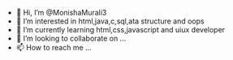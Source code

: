- 👋 Hi, I’m @MonishaMurali3
- 👀 I’m interested in html,java,c,sql,ata structure and oops
- 🌱 I’m currently learning html,css,javascript and uiux developer
- 💞️ I’m looking to collaborate on ...
- 📫 How to reach me ...

<!---
MonishaMurali3/MonishaMurali3 is a ✨ special ✨ repository because its `README.md` (this file) appears on your GitHub profile.
You can click the Preview link to take a look at your changes.
--->
